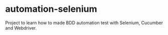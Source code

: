 # automation-selenium
Project to learn how to made BDD automation test with Selenium, Cucumber and Webdriver.
